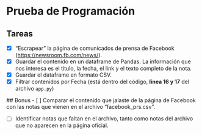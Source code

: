 # Prueba de Programación
## Tareas
- [x] “Escrapear” la página de comunicados de prensa de Facebook (https://newsroom.fb.com/news/).
- [x] Guardar el contenido en un dataframe de Pandas. La información que nos interesa es el título, la fecha, el link y el texto completo de la nota.
- [x] Guardar el dataframe en formato CSV.
- [x] Filtrar contenidos por Fecha (está dentro del código, **línea 16 y 17** del archivo ```app.py```)

## Bonus
- [ ] Comparar el contenido que jalaste de la página de Facebook con las notas que vienen en el archivo “facebook_prs.csv”.
- [ ] Identificar notas que faltan en el archivo, tanto como notas del archivo que no aparecen en la página oficial.
